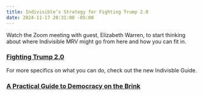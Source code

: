 ```yaml
---
title: Indivisible’s Strategy for Fighting Trump 2.0
date: 2024-11-17 20:31:00 -05:00
---
```


Watch the Zoom meeting with guest, Elizabeth Warren, to start thinking about where Indivisible MRV might go from here and how you can fit in.

### [Fighting Trump 2.0](https://www.youtube.com/live/db-Pvqa5SQE)

For more specifics on what you can do, check out the new Indivisble Guide.

### [A Practical Guide to Democracy on the Brink](https://docs.google.com/document/u/0/d/1o1gSdFWIUpw41O5zbaxedVsr6Xik5XpPd9FwqvXYu40/mobilebasic?utm_source=substack&utm_medium=email&pli=1)